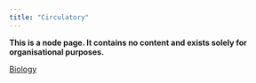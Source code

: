 ```yaml
---
title: "Circulatory"
---
```

**This is a node page. It contains no content and exists solely for organisational purposes.**

[Biology](/Biology)